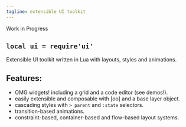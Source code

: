```yaml
---
tagline: extensible UI toolkit
---
```


<warn>Work in Progress</warn>

## `local ui = require'ui'`

Extensible UI toolkit written in Lua with layouts, styles and animations.

## Features:

  * OMG widgets! including a grid and a code editor (see demos!).
  * easily extensible and composable with [oo] and a base layer object.
  * cascading styles with `> parent` and `:state` selectors.
  * transition-based animations.
  * constraint-based, container-based and flow-based layout systems.
